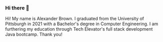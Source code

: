 ### Hi there 👋

<!--
**Saladalec/Saladalec** is a ✨ _special_ ✨ repository because its `README.md` (this file) appears on your GitHub profile.

Here are some ideas to get you started:

- 🔭 I’m currently working on ...
- 🌱 I’m currently learning ...
- 👯 I’m looking to collaborate on ...
- 🤔 I’m looking for help with ...
- 💬 Ask me about ...
- 📫 How to reach me: ...
- 😄 Pronouns: ...
- ⚡ Fun fact: ...
-->

Hi! My name is Alexander Brown. I graduated from the University of Pittsburgh in 2021 with a Bachelor's degree in Computer Engineering.
I am furthering my education through Tech Elevator's full stack development Java bootcamp.
Thank you!
